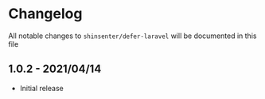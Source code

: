 # Changelog

All notable changes to `shinsenter/defer-laravel` will be documented in this file

## 1.0.2 - 2021/04/14

- Initial release

